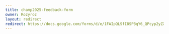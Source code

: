 ```yaml
---
title: champ2025-feedback-form
owner: Rozyroz
layout: redirect
redirect: https://docs.google.com/forms/d/e/1FAIpQLSfI8SPBqY6_QPcyp2yZXvYu2CxJ_x3FvqrUbmerGRvHHSUtyQ/viewform
---
```

